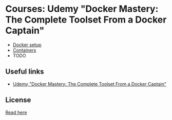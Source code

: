 # Courses: Udemy "Docker Mastery: The Complete Toolset From a Docker Captain" #

* [Docker setup](docker-setup/README.md)
* [Containers](containers/README.md)
* TODO

## Useful links ##

* [Udemy "Docker Mastery: The Complete Toolset From a Docker Captain"](https://www.udemy.com/docker-mastery/learn/v4/)

## License ##

[Read here](LICENSE)
